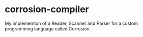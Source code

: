 # corrosion-compiler
My implemention of a Reader, Scanner and Parser for a custom programming language called Corrosion.

